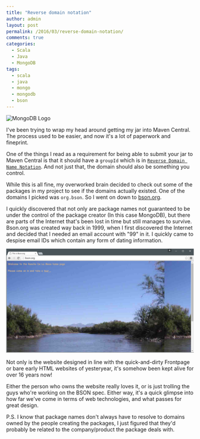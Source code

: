 ```yaml
---
title: "Reverse domain notation" 
author: admin
layout: post
permalink: /2016/03/reverse-domain-notation/
comments: true
categories:
  - Scala
  - Java
  - MongoDB
tags:
  - scala
  - java
  - mongo
  - mongodb
  - bson
---
```


<img src="https://upload.wikimedia.org/wikipedia/commons/9/93/MongoDB_Logo.svg" alt="MongoDB Logo" style="width: 200px"/>

I've been trying to wrap my head around getting my jar into Maven Central. The process used to be easier, and now it's a lot of paperwork and fineprint.

One of the things I read as a requirement for being able to submit your jar to Maven Central is that it should have a `groupId` which is in [`Reverse Domain Name Notation`](https://en.wikipedia.org/wiki/Reverse_domain_name_notation). And not just that, the domain should also be something you control.

While this is all fine, my overworked brain decided to check out some of the packages in my project to see if the domains actually existed. One of the domains I picked was `org.bson`. So I went on down to [bson.org](http://bson.org).

I quickly discovered that not only are package names not guaranteed to be under the control of the package creator (In this case MongoDB), but there are parts of the Internet that's been lost in time but still manages to survive. Bson.org was created way back in 1999, when I first discovered the Internet and decided that I needed an email account with "99" in it. I quickly came to despise email IDs which contain any form of dating information.

![bson.org homepage](/assets/images/bson.org.png)

Not only is the website designed in line with the quick-and-dirty Frontpage or bare early HTML websites of yesteryear, it's somehow been kept alive for over 16 years now!

Either the person who owns the website really loves it, or is just trolling the guys who're working on the BSON spec. Either way, it's a quick glimpse into how far we've come in terms of web technologies, and what passes for great design.

P.S. I know that package names don't always have to resolve to domains owned by the people creating the packages, I just figured that they'd probably be related to the company/product the package deals with.

